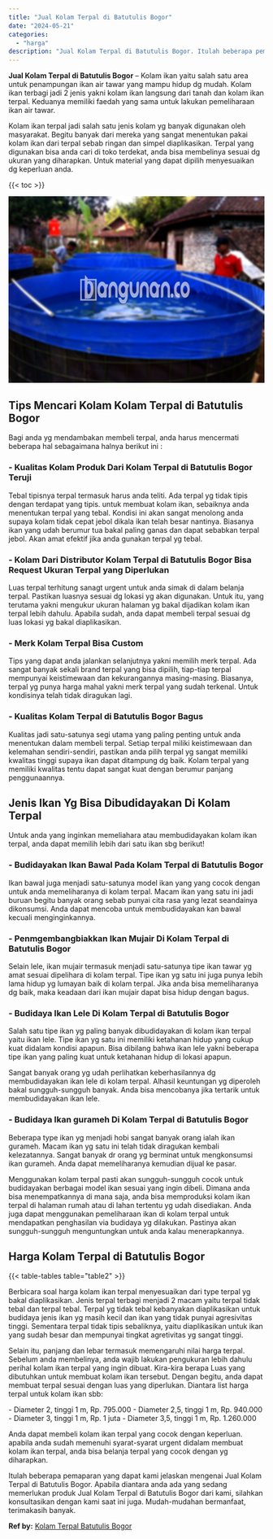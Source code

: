 ```yaml
---
title: "Jual Kolam Terpal di Batutulis Bogor"
date: "2024-05-21"
categories: 
  - "harga"
description: "Jual Kolam Terpal di Batutulis Bogor. Itulah beberapa pemaparan yang dapat kami jelaskan mengenai Jual Kolam Terpal di Batutulis Bogor. Apabila diantara anda..."
---
```


**Jual Kolam Terpal di Batutulis Bogor** – Kolam ikan yaitu salah satu area untuk penampungan ikan air tawar yang mampu hidup dg mudah. Kolam ikan terbagi jadi 2 jenis yakni kolam ikan langsung dari tanah dan kolam ikan terpal. Keduanya memiliki faedah yang sama untuk lakukan pemeliharaan ikan air tawar.

Kolam ikan terpal jadi salah satu jenis kolam yg banyak digunakan oleh masyarakat. Begitu banyak dari mereka yang sangat menentukan pakai kolam ikan dari terpal sebab ringan dan simpel diaplikasikan. Terpal yang digunakan bisa anda cari di toko terdekat, anda bisa membelinya sesuai dg ukuran yang diharapkan. Untuk material yang dapat dipilih menyesuaikan dg keperluan anda.

{{< toc >}}

![Jual Kolam Terpal di Batutulis Bogor](/images/jual-kolam-terpal-38.png)

## Tips Mencari Kolam Kolam Terpal di Batutulis Bogor

Bagi anda yg mendambakan membeli terpal, anda harus mencermati beberapa hal sebagaimana halnya berikut ini :

### \- Kualitas Kolam Produk Dari Kolam Terpal di Batutulis Bogor Teruji

Tebal tipisnya terpal termasuk harus anda teliti. Ada terpal yg tidak tipis dengan terdapat yang tipis. untuk membuat kolam ikan, sebaiknya anda menentukan terpal yang tebal. Kondisi ini akan sangat menolong anda supaya kolam tidak cepat jebol dikala ikan telah besar nantinya. Biasanya ikan yang udah berumur tua bakal paling ganas dan dapat sebabkan terpal jebol. Akan amat efektif jika anda gunakan terpal yg tebal.

### \- Kolam Dari Distributor Kolam Terpal di Batutulis Bogor Bisa Request Ukuran Terpal yang Diperlukan

Luas terpal terhitung sanagt urgent untuk anda simak di dalam belanja terpal. Pastikan luasnya sesuai dg lokasi yg akan digunakan. Untuk itu, yang terutama yakni mengukur ukuran halaman yg bakal dijadikan kolam ikan terpal lebih dahulu. Apabila sudah, anda dapat membeli terpal sesuai dg luas lokasi yg bakal diaplikasikan.

### \- Merk Kolam Terpal Bisa Custom

Tips yang dapat anda jalankan selanjutnya yakni memilih merk terpal. Ada sangat banyak sekali brand terpal yang bisa dipilih, tiap-tiap terpal mempunyai keistimewaan dan kekurangannya masing-masing. Biasanya, terpal yg punya harga mahal yakni merk terpal yang sudah terkenal. Untuk kondisinya telah tidak diragukan lagi.

### \- Kualitas Kolam Terpal di Batutulis Bogor Bagus

Kualitas jadi satu-satunya segi utama yang paling penting untuk anda menentukan dalam membeli terpal. Setiap terpal miliki keistimewaan dan kelemahan sendiri-sendiri, pastikan anda pilih terpal yg sangat memiliki kwalitas tinggi supaya ikan dapat ditampung dg baik. Kolam terpal yang memiliki kwalitas tentu dapat sangat kuat dengan berumur panjang penggunaannya.

## Jenis Ikan Yg Bisa Dibudidayakan Di Kolam Terpal

Untuk anda yang inginkan memeliahara atau membudidayakan kolam ikan terpal, anda dapat memilih lebih dari satu ikan sbg berikut!

### \- Budidayakan Ikan Bawal Pada Kolam Terpal di Batutulis Bogor

Ikan bawal juga menjadi satu-satunya model ikan yang yang cocok dengan untuk anda memeliharanya di kolam terpal. Macam ikan yang satu ini jadi buruan begitu banyak orang sebab punyai cita rasa yang lezat seandainya dikonsumsi. Anda dapat mencoba untuk membudidayakan kan bawal kecuali menginginkannya.

### \- Penmgembangbiakkan Ikan Mujair Di Kolam Terpal di Batutulis Bogor

Selain lele, ikan mujair termasuk menjadi satu-satunya tipe ikan tawar yg amat sesuai dipelihara di kolam terpal. Tipe ikan yg satu ini juga punya lebih lama hidup yg lumayan baik di kolam terpal. Jika anda bisa memeliharanya dg baik, maka keadaan dari ikan mujair dapat bisa hidup dengan bagus.

### \- Budidaya Ikan Lele Di Kolam Terpal di Batutulis Bogor

Salah satu tipe ikan yg paling banyak dibudidayakan di kolam ikan terpal yaitu ikan lele. Tipe ikan yg satu ini memiliki ketahanan hidup yang cukup kuat didalam kondisi apapun. Bisa dibilang bahwa ikan lele yakni beberapa tipe ikan yang paling kuat untuk ketahanan hidup di lokasi apapun.

Sangat banyak orang yg udah perlihatkan keberhasilannya dg membudidayakan ikan lele di kolam terpal. Alhasil keuntungan yg diperoleh bakal sungguh-sungguh banyak. Anda bisa mencobanya jika tertarik untuk membudidayakan ikan lele.

### \- Budidaya Ikan gurameh Di Kolam Terpal di Batutulis Bogor

Beberapa type ikan yg menjadi hobi sangat banyak orang ialah ikan gurameh. Macam ikan yg satu ini telah tidak diragukan kembali kelezatannya. Sangat banyak dr orang yg berminat untuk mengkonsumsi ikan gurameh. Anda dapat memeliharanya kemudian dijual ke pasar.

Menggunakan kolam terpal pasti akan sungguh-sungguh cocok untuk budidayakan berbagai model ikan sesuai yang ingin dibeli. Dimana anda bisa menempatkannya di mana saja, anda bisa memproduksi kolam ikan terpal di halaman rumah atau di lahan tertentu yg udah disediakan. Anda juga dapat menggunakan pemeliharaan ikan di kolam terpal untuk mendapatkan penghasilan via budidaya yg dilakukan. Pastinya akan sungguh-sungguh menguntungkan untuk anda kalau menerapkannya.

## Harga Kolam Terpal di Batutulis Bogor

{{< table-tables table="table2" >}}

Berbicara soal harga kolam ikan terpal menyesuaikan dari type terpal yg bakal diaplikasikan. Jenis terpal terbagi menjadi 2 macam yaitu terpal tidak tebal dan terpal tebal. Terpal yg tidak tebal kebanyakan diaplikasikan untuk budidaya jenis ikan yg masih kecil dan ikan yang tidak punyai agresivitas tinggi. Sementara terpal tidak tipis sebaliknya, yaitu diaplikasikan untuk ikan yang sudah besar dan mempunyai tingkat agretivitas yg sangat tinggi.

Selain itu, panjang dan lebar termasuk memengaruhi nilai harga terpal. Sebelum anda membelinya, anda wajib lakukan pengukuran lebih dahulu perihal kolam ikan terpal yang ingin dibuat. Kira-kira berapa Luas yang dibutuhkan untuk membuat kolam ikan tersebut. Dengan begitu, anda dapat membuat terpal sesuai dengan luas yang diperlukan. Diantara list harga terpal untuk kolam ikan sbb:

\- Diameter 2, tinggi 1 m, Rp. 795.000 - Diameter 2,5, tinggi 1 m, Rp. 940.000 - Diameter 3, tinggi 1 m, Rp. 1 juta - Diameter 3,5, tinggi 1 m, Rp. 1.260.000

Anda dapat membeli kolam ikan terpal yang cocok dengan keperluan. apabila anda sudah memenuhi syarat-syarat urgent didalam membuat kolam ikan terpal, anda bisa belanja terpal yang cocok dengan yg diharapkan.

Itulah beberapa pemaparan yang dapat kami jelaskan mengenai Jual Kolam Terpal di Batutulis Bogor. Apabila diantara anda ada yang sedang memerlukan produk Jual Kolam Terpal di Batutulis Bogor dari kami, silahkan konsultasikan dengan kami saat ini juga. Mudah-mudahan bermanfaat, terimakasih banyak.

**Ref by:** [Kolam Terpal Batutulis Bogor](https://id.wikipedia.org/wiki/Kolam)
